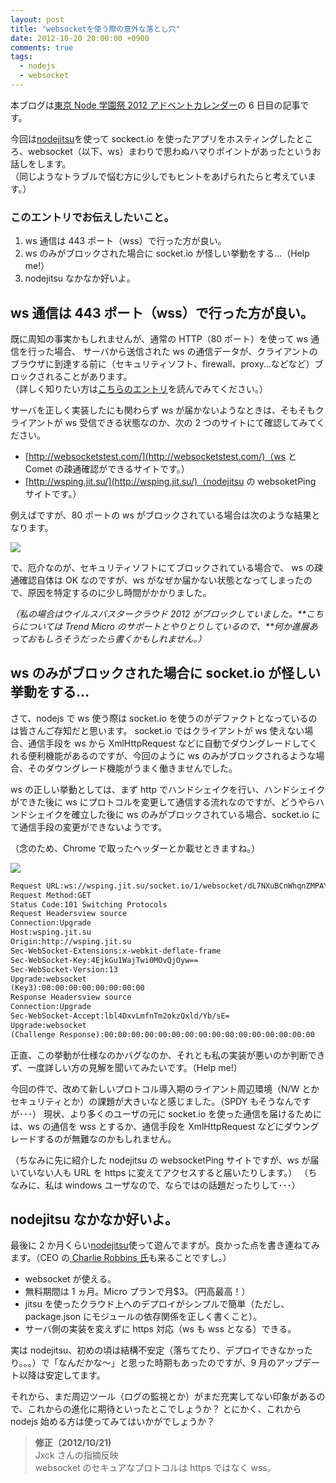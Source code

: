 ```yaml
---
layout: post
title: "websocketを使う際の意外な落とし穴"
date: 2012-10-20 20:00:00 +0900
comments: true
tags:
  - nodejs
  - websocket
---
```


本ブログは[東京 Node 学園祭 2012 アドベントカレンダー](http://atnd.org/events/33022)の 6 日目の記事です。

今回は[nodejitsu](http://nodejitsu.com/)を使って sockect.io を使ったアプリをホスティングしたところ、websocket（以下、ws）まわりで思わぬハマりポイントがあったというお話しをします。  
（同じようなトラブルで悩む方に少しでもヒントをあげられたらと考えています。）

<!-- more -->

### このエントリでお伝えしたいこと。

1. ws 通信は 443 ポート（wss）で行った方が良い。
2. ws のみがブロックされた場合に socket.io が怪しい挙動をする…（Help me!）
3. nodejitsu なかなか好いよ。

## ws 通信は 443 ポート（wss）で行った方が良い。

既に周知の事実かもしれませんが、通常の HTTP（80 ポート）を使って ws 通信を行った場合、
サーバから送信された ws の通信データが、クライアントのブラウザに到達する前に（セキュリティソフト、firewall、proxy…などなど）ブロックされることがあります。  
（詳しく知りたい方は[こちらのエントリ](https://github.com/LearnBoost/socket.io/wiki/Socket.IO-and-firewall-software)を読んでみてください。）

サーバを正しく実装したにも関わらず ws が届かないようなときは、そもそもクライアントが ws 受信できる状態なのか、次の 2 つのサイトにて確認してみてください。

- [http://websocketstest.com/](http://websocketstest.com/)（ws と Comet の疎通確認ができるサイトです。）
- [http://wsping.jit.su/](http://wsping.jit.su/)（nodejitsu の websoketPing サイトです。）

例えばですが、80 ポートの ws がブロックされている場合は次のような結果となります。

![](https://s3-ap-northeast-1.amazonaws.com/blog-mitsuruog/images/2012/comp.png)

で、厄介なのが、セキュリティソフトにてブロックされている場合で、
ws の疎通確認自体は OK なのですが、ws がなぜか届かない状態となってしまったので、原因を特定するのに少し時間がかかりました。

_（私の場合はウイルスバスタークラウド 2012 がブロックしていました。**こちらについては Trend Micro のサポートとやりとりしているので、**何か進展あっておもしろそうだったら書くかもしれません。）_

## ws のみがブロックされた場合に socket.io が怪しい挙動をする…

さて、nodejs で ws 使う際は socket.io を使うのがデファクトとなっているのは皆さんご存知だと思います。
socket.io ではクライアントが ws 使えない場合、通信手段を ws から XmlHttpRequest などに自動でダウングレードしてくれる便利機能があるのですが、今回のように ws のみがブロックされるような場合、そのダウングレード機能がうまく働きませんでした。

ws の正しい挙動としては、まず http でハンドシェイクを行い、ハンドシェイクができた後に ws にプロトコルを変更して通信する流れなのですが、どうやらハンドシェイクを確立した後に ws のみがブロックされている場合、socket.io にて通信手段の変更ができないようです。

（念のため、Chrome で取ったヘッダーとか載せときますね。）

![](https://s3-ap-northeast-1.amazonaws.com/blog-mitsuruog/images/2012/block.png)

```txt
Request URL:ws://wsping.jit.su/socket.io/1/websocket/dL7NXuBCnWhqnZMPAYkU
Request Method:GET
Status Code:101 Switching Protocols
Request Headersview source
Connection:Upgrade
Host:wsping.jit.su
Origin:http://wsping.jit.su
Sec-WebSocket-Extensions:x-webkit-deflate-frame
Sec-WebSocket-Key:4EjkGu1WajTwi0MOvQjOyw==
Sec-WebSocket-Version:13
Upgrade:websocket
(Key3):00:00:00:00:00:00:00:00
Response Headersview source
Connection:Upgrade
Sec-WebSocket-Accept:lbl4DxvLmfnTm2okzQxld/Yb/sE=
Upgrade:websocket
(Challenge Response):00:00:00:00:00:00:00:00:00:00:00:00:00:00:00:00
```

正直、この挙動が仕様なのかバグなのか、それとも私の実装が悪いのか判断できず、一度詳しい方の見解を聞いてみたいです。（Help me!）

今回の件で、改めて新しいプロトコル導入期のライアント周辺環境（N/W とかセキュリティとか）の課題が大きいなと感じました。（SPDY もそうなんですが･･･）
現状、より多くのユーザの元に socket.io を使った通信を届けるためには、ws の通信を wss とするか、通信手段を XmlHttpRequest などにダウングレードするのが無難なのかもしれません。

（ちなみに先に紹介した nodejitsu の websocketPing サイトですが、ws が届いていない人も URL を https に変えてアクセスすると届いたりします。）
（ちなみに、私は windows ユーザなので、ならではの話題だったりして･･･）

## nodejitsu なかなか好いよ。

最後に 2 か月くらい[nodejitsu](http://nodejitsu.com/)使って遊んでますが。良かった点を書き連ねてみます。（CEO の[
Charlie Robbins 氏](https://twitter.com/indexzero)も来ることですし。）

- websocket が使える。
- 無料期間は 1 ヵ月。Micro プランで月$3。（円高最高！）
- jitsu を使ったクラウド上へのデプロイがシンプルで簡単（ただし、package.json にモジュールの依存関係を正しく書くこと）。
- サーバ側の実装を変えずに https 対応（ws も wss となる）できる。

実は nodejitsu、初めの頃は結構不安定（落ちてたり、デプロイできなかったり。。。）で「なんだかな～」と思った時期もあったのですが、9 月のアップデート以降は安定してます。

それから、まだ周辺ツール（ログの監視とか）がまだ充実してない印象があるので、これからの進化に期待といったとこでしょうか？
とにかく、これから nodejs 始める方は使ってみてはいかがでしょうか？

> **修正（2012/10/21)**  
> Jxck さんの指摘反映  
> websocket のセキュアなプロトコルは https ではなく wss。
